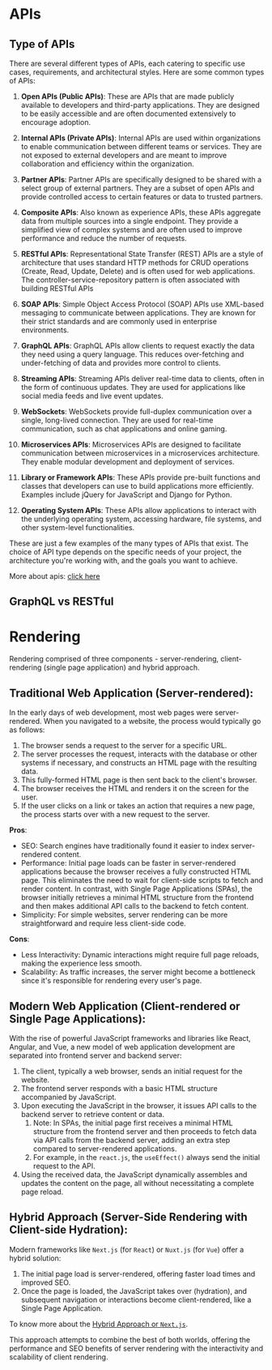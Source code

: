 # APIs
## Type of APIs
There are several different types of APIs, each catering to specific use cases, requirements, and architectural styles. Here are some common types of APIs:

1. **Open APIs (Public APIs)**: These are APIs that are made publicly available to developers and third-party applications. They are designed to be easily accessible and are often documented extensively to encourage adoption.

2. **Internal APIs (Private APIs)**: Internal APIs are used within organizations to enable communication between different teams or services. They are not exposed to external developers and are meant to improve collaboration and efficiency within the organization.

3. **Partner APIs**: Partner APIs are specifically designed to be shared with a select group of external partners. They are a subset of open APIs and provide controlled access to certain features or data to trusted partners.

4. **Composite APIs**: Also known as experience APIs, these APIs aggregate data from multiple sources into a single endpoint. They provide a simplified view of complex systems and are often used to improve performance and reduce the number of requests.

5. **RESTful APIs**: Representational State Transfer (REST) APIs are a style of architecture that uses standard HTTP methods for CRUD operations (Create, Read, Update, Delete) and is often used for web applications. The controller-service-repository pattern is often associated with building RESTful APIs


6. **SOAP APIs**: Simple Object Access Protocol (SOAP) APIs use XML-based messaging to communicate between applications. They are known for their strict standards and are commonly used in enterprise environments.

7. **GraphQL APIs**: GraphQL APIs allow clients to request exactly the data they need using a query language. This reduces over-fetching and under-fetching of data and provides more control to clients.

8. **Streaming APIs**: Streaming APIs deliver real-time data to clients, often in the form of continuous updates. They are used for applications like social media feeds and live event updates.

9. **WebSockets**: WebSockets provide full-duplex communication over a single, long-lived connection. They are used for real-time communication, such as chat applications and online gaming.

10. **Microservices APIs**: Microservices APIs are designed to facilitate communication between microservices in a microservices architecture. They enable modular development and deployment of services.

11. **Library or Framework APIs**: These APIs provide pre-built functions and classes that developers can use to build applications more efficiently. Examples include jQuery for JavaScript and Django for Python.

12. **Operating System APIs**: These APIs allow applications to interact with the underlying operating system, accessing hardware, file systems, and other system-level functionalities.

These are just a few examples of the many types of APIs that exist. The choice of API type depends on the specific needs of your project, the architecture you're working with, and the goals you want to achieve.

More about apis: [click here](https://www.freecodecamp.org/news/rest-vs-graphql-apis/#:~:text=Declarative%3A%20GraphQL%20APIs%20are%20declarative,the%20available%20queries%20and%20mutations.)


## GraphQL vs RESTful




# Rendering

Rendering comprised of three components - server-rendering, client-rendering (single page application) and hybrid approach.

## Traditional Web Application (Server-rendered):
In the early days of web development, most web pages were server-rendered. When you navigated to a website, the process would typically go as follows:

1. The browser sends a request to the server for a specific URL.
2. The server processes the request, interacts with the database or other systems if necessary, and constructs an HTML page with the resulting data.
3. This fully-formed HTML page is then sent back to the client's browser.
4. The browser receives the HTML and renders it on the screen for the user.
5. If the user clicks on a link or takes an action that requires a new page, the process starts over with a new request to the server.

**Pros**:
* SEO: Search engines have traditionally found it easier to index server-rendered content.
* Performance: Initial page loads can be faster in server-rendered applications because the browser receives a fully constructed HTML page. This eliminates the need to wait for client-side scripts to fetch and render content. In contrast, with Single Page Applications (SPAs), the browser initially retrieves a minimal HTML structure from the frontend and then makes additional API calls to the backend to fetch content.
* Simplicity: For simple websites, server rendering can be more straightforward and require less client-side code.

**Cons**:
* Less Interactivity: Dynamic interactions might require full page reloads, making the experience less smooth.
* Scalability: As traffic increases, the server might become a bottleneck since it's responsible for rendering every user's page.

## Modern Web Application (Client-rendered or Single Page Applications):
With the rise of powerful JavaScript frameworks and libraries like React, Angular, and Vue, a new model of web application development are separated into frontend server and backend server:

1. The client, typically a web browser, sends an initial request for the website.
2. The frontend server responds with a basic HTML structure accompanied by JavaScript.
3. Upon executing the JavaScript in the browser, it issues API calls to the backend server to retrieve content or data.
   1. Note: In SPAs, the initial page first receives a minimal HTML structure from the frontend server and then proceeds to fetch data via API calls from the backend server, adding an extra step compared to server-rendered applications.
   2. For example, in the `react.js`, the `useEffect()` always send the initial request to the API.
4. Using the received data, the JavaScript dynamically assembles and updates the content on the page, all without necessitating a complete page reload.

## Hybrid Approach (Server-Side Rendering with Client-side Hydration):
Modern frameworks like `Next.js` (for `React`) or `Nuxt.js` (for `Vue`) offer a hybrid solution:

1. The initial page load is server-rendered, offering faster load times and improved SEO.
2. Once the page is loaded, the JavaScript takes over (hydration), and subsequent navigation or interactions become client-rendered, like a Single Page Application.

To know more about the [Hybrid Approach or `Next.js`](https://github.com/liushuyu6666/Learn_Nextjs/blob/master/README.md).

This approach attempts to combine the best of both worlds, offering the performance and SEO benefits of server rendering with the interactivity and scalability of client rendering.